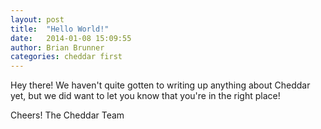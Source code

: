 ```yaml
---
layout: post
title:  "Hello World!"
date:   2014-01-08 15:09:55
author: Brian Brunner
categories: cheddar first
---
```


Hey there! We haven't quite gotten to writing up anything about Cheddar yet, but we 
did want to let you know that you're in the right place!

Cheers!
The Cheddar Team
